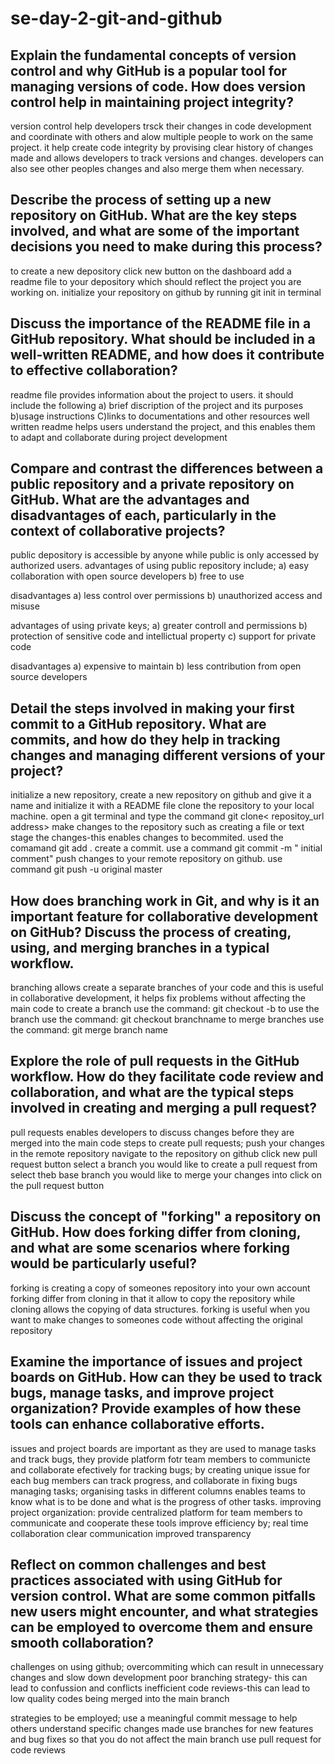 # se-day-2-git-and-github
## Explain the fundamental concepts of version control and why GitHub is a popular tool for managing versions of code. How does version control help in maintaining project integrity?
version control help developers trsck their changes in code development and coordinate with others and alow multiple people to work on the same project. it help create code integrity by provising clear history of changes made and allows developers to track versions and changes. developers can also see other peoples changes and also merge them when necessary.

## Describe the process of setting up a new repository on GitHub. What are the key steps involved, and what are some of the important decisions you need to make during this process?
to create a new depository click new button on the dashboard
add a readme file to your depository which should reflect the project you are working on.
initialize your repository on github by running git init in terminal



## Discuss the importance of the README file in a GitHub repository. What should be included in a well-written README, and how does it contribute to effective collaboration?
readme file provides information about the project to users. it should include the following
a) brief discription of the project and its purposes
b)usage instructions
C)links to documentations and other resources
well written readme helps users understand the project, and this enables them to adapt and collaborate during project development

## Compare and contrast the differences between a public repository and a private repository on GitHub. What are the advantages and disadvantages of each, particularly in the context of collaborative projects?
public depository is accessible by anyone while public is only accessed by authorized users.
advantages of using public repository include;
a) easy collaboration with open source developers
b) free to use

disadvantages
a) less control over permissions
b) unauthorized access and misuse

advantages of using private keys;
a) greater controll and permissions
b) protection of sensitive code and intellictual property
c) support for private code

disadvantages
a) expensive to maintain
b) less contribution from open source developers

## Detail the steps involved in making your first commit to a GitHub repository. What are commits, and how do they help in tracking changes and managing different versions of your project?
initialize a new repository, create a new repository on github and give it a name and initialize it with a README file
clone the repository to your local machine. open a git terminal and  type the command git clone< repositoy_url address>
make changes to the  repository such as creating a file or text
stage the changes-this enables changes to becommited. used the  comamand git add .
create a commit. use a command git commit -m " initial comment"
push changes to your remote repository on github. use command git push -u original master

## How does branching work in Git, and why is it an important feature for collaborative development on GitHub? Discuss the process of creating, using, and merging branches in a typical workflow.
branching allows create a separate branches of your code and this is useful in collaborative development, it helps fix problems without affecting the main code
to create a branch use the command: git checkout -b
to use the branch use the command: git checkout branchname
to merge branches use the command: git merge branch name

## Explore the role of pull requests in the GitHub workflow. How do they facilitate code review and collaboration, and what are the typical steps involved in creating and merging a pull request?
pull requests enables developers to discuss changes before they are merged into the main code
steps to create pull requests;
push your changes in the remote repository
navigate to the repository on github
click new pull request button
select a branch you would like to create a pull request from
select theb base branch you would like to merge your changes into
click on the pull request button
## Discuss the concept of "forking" a repository on GitHub. How does forking differ from cloning, and what are some scenarios where forking would be particularly useful?
forking is creating a copy of someones repository into your own account
forking differ from cloning in that it allow to copy the repository while cloning allows the copying of data structures.
forking is useful when you want to make changes to someones code without affecting the original repository

## Examine the importance of issues and project boards on GitHub. How can they be used to track bugs, manage tasks, and improve project organization? Provide examples of how these tools can enhance collaborative efforts.
issues and project boards are important as they are used to manage tasks and track bugs, they provide platform fotr team members to communicte and collaborate efectively
for tracking bugs; by creating unique issue for each bug members can track progress, and collaborate in fixing bugs
managing tasks; organising tasks in different columns enables teams to know what is to be done and what is the progress of other tasks.
improving project organization: provide centralized platform for team members to communicate and cooperate
these tools improve efficiency by;
real time collaboration
clear communication
improved transparency


## Reflect on common challenges and best practices associated with using GitHub for version control. What are some common pitfalls new users might encounter, and what strategies can be employed to overcome them and ensure smooth collaboration?
challenges on using github;
overcommiting which can result in unnecessary changes and slow down development
poor branching strategy- this can lead to confussion and conflicts
inefficient code reviews-this can lead to low quality codes being merged into the main branch

strategies to be employed;
use a meaningful commit message to help others understand specific changes made
use branches for new features and bug fixes so that you do not affect the main branch
use pull request for code reviews

